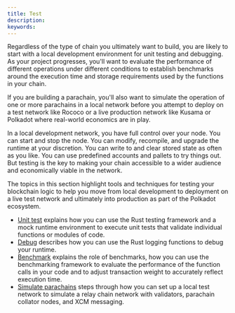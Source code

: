 ```yaml
---
title: Test
description:
keywords:
---
```


Regardless of the type of chain you ultimately want to build, you are likely to start with a local development environment for unit testing and debugging.
As your project progresses, you'll want to evaluate the performance of different operations under different conditions to establish benchmarks around the execution time and storage requirements used by the functions in your chain.

If you are building a parachain, you'll also want to simulate the operation of one or more parachains in a local network before you attempt to deploy on a test network like Rococo or a live production network like Kusama or Polkadot where real-world economics are in play.

In a local development network, you have full control over your node.
You can start and stop the node.
You can modify, recompile, and upgrade the runtime at your discretion.
You can write to and clear stored state as often as you like.
You can use predefined accounts and pallets to try things out.
But testing is the key to making your chain accessible to a wider audience and economically viable in the network.

The topics in this section highlight tools and techniques for testing your blockchain logic to help you move from local development to deployment on a live test network and ultimately into production as part of the Polkadot ecosystem.

- [Unit test](/test/unit-testing) explains how you can use the Rust testing framework and a mock runtime environment to execute unit tests that validate individual functions or modules of code.
- [Debug](/test/debug) describes how you can use the Rust logging functions to debug your runtime.
- [Benchmark](/test/benchmark) explains the role of benchmarks, how you can use the benchmarking framework to evaluate the performance of the function calls in your code and to adjust transaction weight to accurately reflect execution time.
- [Simulate parachains](/test/simulate-parachains) steps through how you can set up a local test network to simulate a relay chain network with validators, parachain collator nodes, and XCM messaging.
